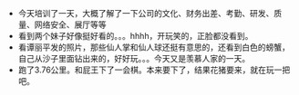 + 今天培训了一天，大概了解了一下公司的文化、财务出差、考勤、研发、质量、网络安全、展厅等等
+ 看到两个妹子好像挺好看的。。。hhhh，开玩笑的，正脸都没看到。
+ 看谭丽平发的照片，那些仙人掌和仙人球还挺有意思的，还看到白色的螃蟹，自己从沙子里面钻出来的，好好玩。。。今天又是羡慕人家的一天。
+ 跑了3.76公里。和屁王下了一会棋。本来要下了，结果花猪要来，就在玩一把吧。

